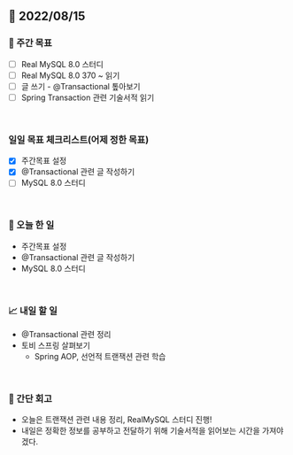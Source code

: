 ## 📅 2022/08/15


### 👏 주간 목표

- [ ] Real MySQL 8.0 스터디
- [ ] Real MySQL 8.0 370 ~ 읽기
- [ ] 글 쓰기 - @Transactional 톺아보기
- [ ] Spring Transaction 관련 기술서적 읽기

<br/>

### 일일 목표 체크리스트(어제 정한 목표)

- [x] 주간목표 설정
- [x] @Transactional 관련 글 작성하기
- [ ] MySQL 8.0 스터디

<br/>

### 💯 오늘 한 일

- 주간목표 설정
- @Transactional 관련 글 작성하기
- MySQL 8.0 스터디

<br/>

### 📈 내일 할 일

- @Transactional 관련 정리
- 토비 스프링 살펴보기
  - Spring AOP, 선언적 트랜잭션 관련 학습

<br/>

### 🤔 간단 회고
 
- 오늘은 트랜잭션 관련 내용 정리, RealMySQL 스터디 진행!
- 내일은 정확한 정보를 공부하고 전달하기 위해 기술서적을 읽어보는 시간을 가져야겠다.
